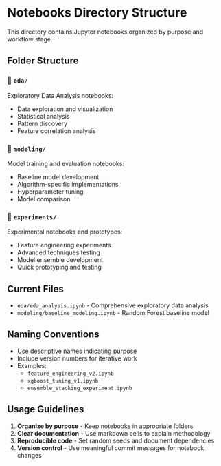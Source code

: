 # Notebooks Directory Structure

This directory contains Jupyter notebooks organized by purpose and workflow stage.

## Folder Structure

### 📁 `eda/`
Exploratory Data Analysis notebooks:
- Data exploration and visualization
- Statistical analysis
- Pattern discovery
- Feature correlation analysis

### 📁 `modeling/`
Model training and evaluation notebooks:
- Baseline model development
- Algorithm-specific implementations
- Hyperparameter tuning
- Model comparison

### 📁 `experiments/`
Experimental notebooks and prototypes:
- Feature engineering experiments
- Advanced techniques testing
- Model ensemble development
- Quick prototyping and testing

## Current Files

- `eda/eda_analysis.ipynb` - Comprehensive exploratory data analysis
- `modeling/baseline_modeling.ipynb` - Random Forest baseline model

## Naming Conventions

- Use descriptive names indicating purpose
- Include version numbers for iterative work
- Examples:
  - `feature_engineering_v2.ipynb`
  - `xgboost_tuning_v1.ipynb`
  - `ensemble_stacking_experiment.ipynb`

## Usage Guidelines

1. **Organize by purpose** - Keep notebooks in appropriate folders
2. **Clear documentation** - Use markdown cells to explain methodology
3. **Reproducible code** - Set random seeds and document dependencies
4. **Version control** - Use meaningful commit messages for notebook changes